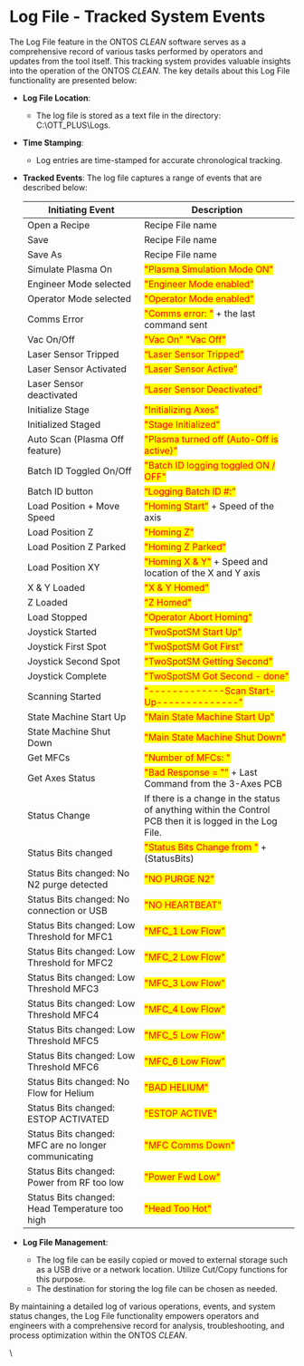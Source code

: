 # Log File - Tracked System Events



The Log File feature in the ONTOS _CLEAN_ software serves as a comprehensive record of various tasks performed by operators and updates from the tool itself. This tracking system provides valuable insights into the operation of the ONTOS _CLEAN_. The key details about this Log File functionality are presented below:

* **Log File Location**:
  * The log file is stored as a text file in the directory: C:\OTT\_PLUS\Logs.
* **Time Stamping**:
  * Log entries are time-stamped for accurate chronological tracking.
*   **Tracked Events**: The log file captures a range of events that are described below:&#x20;



    | Initiating Event                                     | Description                                                                                              |
    | ---------------------------------------------------- | -------------------------------------------------------------------------------------------------------- |
    | Open a Recipe                                        | Recipe File name                                                                                         |
    | Save                                                 | Recipe File name                                                                                         |
    | Save As                                              | Recipe File name                                                                                         |
    | Simulate Plasma On                                   | <mark style="color:red;">"Plasma Simulation Mode ON"</mark>                                              |
    | Engineer Mode selected                               | <mark style="color:red;">"Engineer Mode enabled"</mark>                                                  |
    | Operator Mode selected                               | <mark style="color:red;">"Operator Mode enabled"</mark>                                                  |
    | Comms Error                                          | <mark style="color:red;">"Comms error: "</mark> + the last command sent                                  |
    | Vac On/Off                                           | <mark style="color:red;">"Vac On" "Vac Off"</mark>                                                       |
    | Laser Sensor Tripped                                 | <mark style="color:red;">“Laser Sensor Tripped”</mark>                                                   |
    | Laser Sensor Activated                               | <mark style="color:red;">“Laser Sensor Active”</mark>                                                    |
    | Laser Sensor deactivated                             | <mark style="color:red;">“Laser Sensor Deactivated”</mark>                                               |
    | Initialize Stage                                     | <mark style="color:red;">"Initializing Axes"</mark>                                                      |
    | Initialized Staged                                   | <mark style="color:red;">"Stage Initialized"</mark>                                                      |
    | Auto Scan (Plasma Off feature)                       | <mark style="color:red;">"Plasma turned off (Auto-Off is active)"</mark>                                 |
    | Batch ID Toggled On/Off                              | <mark style="color:red;">"Batch ID logging toggled ON / OFF"</mark>                                      |
    | Batch ID button                                      | <mark style="color:red;">“Logging Batch ID #:”</mark>                                                    |
    | Load Position + Move Speed                           | <mark style="color:red;">"Homing Start"</mark> + Speed of the axis                                       |
    | Load Position Z                                      | <mark style="color:red;">"Homing Z"</mark>                                                               |
    | Load Position Z Parked                               | <mark style="color:red;">"Homing Z Parked"</mark>                                                        |
    | Load Position XY                                     | <mark style="color:red;">"Homing X & Y"</mark> + Speed and location of the X and Y axis                  |
    | X & Y Loaded                                         | <mark style="color:red;">"X & Y Homed"</mark>                                                            |
    | Z Loaded                                             | <mark style="color:red;">"Z Homed"</mark>                                                                |
    | Load Stopped                                         | <mark style="color:red;">"Operator Abort Homing"</mark>                                                  |
    | Joystick Started                                     | <mark style="color:red;">"TwoSpotSM Start Up"</mark>                                                     |
    | Joystick First Spot                                  | <mark style="color:red;">"TwoSpotSM Got First"</mark>                                                    |
    | Joystick Second Spot                                 | <mark style="color:red;">"TwoSpotSM Getting Second"</mark>                                               |
    | Joystick Complete                                    | <mark style="color:red;">"TwoSpotSM Got Second - done"</mark>                                            |
    | Scanning Started                                     | <mark style="color:red;">"-------------Scan Start-Up--------------"</mark>                               |
    | State Machine Start Up                               | <mark style="color:red;">"Main State Machine Start Up"</mark>                                            |
    | State Machine Shut Down                              | <mark style="color:red;">"Main State Machine Shut Down"</mark>                                           |
    | Get MFCs                                             | <mark style="color:red;">"Number of MFCs: "</mark>                                                       |
    | Get Axes Status                                      | <mark style="color:red;">"Bad Response = ""</mark> + Last Command from the 3-Axes PCB                    |
    | Status Change                                        | If there is a change in the status of anything within the Control PCB then it is logged in the Log File. |
    | Status Bits changed                                  | <mark style="color:red;">"Status Bits Change from "</mark> + (StatusBits)                                |
    | Status Bits changed: No N2 purge detected            | <mark style="color:red;">"NO PURGE N2"</mark>                                                            |
    | Status Bits changed: No connection or USB            | <mark style="color:red;">"NO HEARTBEAT"</mark>                                                           |
    | Status Bits changed: Low Threshold for MFC1          | <mark style="color:red;">"MFC\_1 Low Flow"</mark>                                                        |
    | Status Bits changed: Low Threshold for MFC2          | <mark style="color:red;">"MFC\_2 Low Flow"</mark>                                                        |
    | Status Bits changed: Low Threshold MFC3              | <mark style="color:red;">"MFC\_3 Low Flow"</mark>                                                        |
    | Status Bits changed: Low Threshold MFC4              | <mark style="color:red;">"MFC\_4 Low Flow"</mark>                                                        |
    | Status Bits changed: Low Threshold MFC5              | <mark style="color:red;">"MFC\_5 Low Flow"</mark>                                                        |
    | Status Bits changed: Low Threshold MFC6              | <mark style="color:red;">"MFC\_6 Low Flow"</mark>                                                        |
    | Status Bits changed: No Flow for Helium              | <mark style="color:red;">"BAD HELIUM"</mark>                                                             |
    | Status Bits changed: ESTOP ACTIVATED                 | <mark style="color:red;">"ESTOP ACTIVE"</mark>                                                           |
    | Status Bits changed: MFC are no longer communicating | <mark style="color:red;">"MFC Comms Down"</mark>                                                         |
    | Status Bits changed: Power from RF too low           | <mark style="color:red;">"Power Fwd Low"</mark>                                                          |
    | Status Bits changed: Head Temperature too high       | <mark style="color:red;">"Head Too Hot"</mark>                                                           |
* **Log File Management**:
  * The log file can be easily copied or moved to external storage such as a USB drive or a network location. Utilize Cut/Copy functions for this purpose.
  * The destination for storing the log file can be chosen as needed.

By maintaining a detailed log of various operations, events, and system status changes, the Log File functionality empowers operators and engineers with a comprehensive record for analysis, troubleshooting, and process optimization within the ONTOS _CLEAN_.

\
